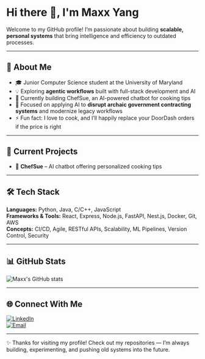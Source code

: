 # Hi there 👋, I'm Maxx Yang  

Welcome to my GitHub profile! I’m passionate about building **scalable, personal systems** that bring intelligence and efficiency to outdated processes.  

---

## 🚀 About Me
- 🎓 Junior Computer Science student at the University of Maryland  
- 💡 Exploring **agentic workflows** built with full-stack development and AI  
- 🔭 Currently building ChefSue, an AI-powered chatbot for cooking tips  
- 🔎 Focused on applying AI to **disrupt archaic government contracting systems** and modernize legacy workflows  
- ⚡ Fun fact: I love to cook, and I’ll happily replace your DoorDash orders if the price is right  

---

## 🧩 Current Projects
- 🤖 **ChefSue** – AI chatbot offering personalized cooking tips  

---

## 🛠️ Tech Stack
**Languages:** Python, Java, C/C++, JavaScript  
**Frameworks & Tools:** React, Express, Node.js, FastAPI, Nest.js, Docker, Git, AWS  
**Concepts:** CI/CD, Agile, RESTful APIs, Scalability, ML Pipelines, Version Control, Security  

---

## 📊 GitHub Stats
![Maxx's GitHub stats](https://github-readme-stats.vercel.app/api?username=maxxcyang&show_icons=true&theme=tokyonight)   

---

## 🌐 Connect With Me
[![LinkedIn](https://img.shields.io/badge/LinkedIn-blue?logo=linkedin&logoColor=white)](https://linkedin.com/in/maxxcyang)  
[![Email](https://img.shields.io/badge/Email-D14836?logo=gmail&logoColor=white)](mailto:maxx.c.yang@gmail.com)  

---

✨ Thanks for visiting my profile! Check out my repositories — I’m always building, experimenting, and pushing old systems into the future.
